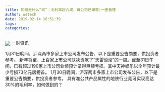 ```yaml
---
title: 知网是什么“网”：毛利率超六成，母公司已爆雷|一图看懂
author: wetech
date: 2019-02-14 16:51:39
tags: 
categories: 
---
```

 
<!-- more -->
<img align="center" border="0" src="https://imgcdn.yicai.com/uppics/images/2019/02/ae7910aaf072ebcc763d95440b661cf9.jpg" />
一财资讯
 
 
1月31日晚间，沪深两市多家上市公司发布公告，以下是重要公告摘要，供投资者参考。
新年将至，上百家上市公司联袂贡献了“天雷滚滚”的一周。截至31日午间，已有超过190家上市公司业绩预计录得巨额亏损。其中天神娱乐以全年预计最少亏损73亿元居榜首。
1月30日晚间，沪深两市多家上市公司发布公告，以下是重要公告摘要，供投资者参考。
具有准公共产品属性的地铁行业竟可实现高达30%的毛利率，如何做到的？
